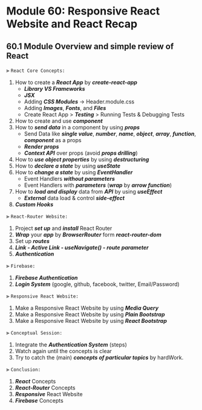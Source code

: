# Module 60: Responsive React Website and React Recap

## 60.1 Module Overview and simple review of React

⫸ `React Core Concepts:`
1. How to create a ___React App___ by ___create-react-app___
   - ___Library VS Frameworks___
   - ___JSX___
   - Adding ___CSS Modules___ → Header.module.css
   - Adding ___Images___, ___Fonts___, and ___Files___
   - Create React App > ___Testing___ > Running Tests & Debugging Tests
2. How to create and use ___component___
3. How to ___send data___ in a component by using ___props___
   - Send Data like ___single value___, ___number___, ___name___, ___object___, ___array___, ___function___, ___component___ as a props
   - ___Render props___
   - ___Context API___ over props (avoid ___props drilling___)
4. How to ___use object properties___ by using ___destructuring___
5. How to ___declare a state___ by using ___useState___
6. How to ___change a state___ by using ___EventHandler___
   - Event Handlers ___without parameters___
   - Event Handlers with ___parameters___ (___wrap___ by ___arrow function___)
7. How to ___load and display___ data from ___API___ by using ___useEffect___
   - ___External___ data load & control ___side-effect___
8. ___Custom Hooks___


⫸ `React-Router Website:`
1. Project ___set up___ and ___install___ React Router
2. ___Wrap___ your ___app___ by ___BrowserRouter___ form ___react-router-dom___
3. Set up ___routes___
4. ___Link - Active Link - useNavigate() - route parameter___
5. ___Authentication___ 


⫸ `Firebase:`
1. ___Firebase Authentication___
2. ___Login System___ (google, github, facebook, twitter, Email/Password)


⫸ `Responsive React Website:`
1. Make a Responsive React Website by using ___Media Query___
2. Make a Responsive React Website by using ___Plain Bootstrap___
3. Make a Responsive React Website by using ___React Bootstrap___


⫸ `Conceptual Session:`
1. Integrate the ___Authentication System___ (steps)
2. Watch again until the concepts is clear
3. Try to catch the (main) ___concepts of particular topics___ by hardWork.


⫸ `Conclusion:`
1. ___React___ Concepts
2. ___React-Router___ Concepts
3. ___Responsive___ React Website
4. ___Firebase___ Concepts

